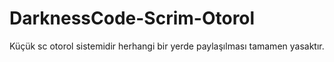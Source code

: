 # DarknessCode-Scrim-Otorol
 Küçük sc otorol sistemidir herhangi bir yerde paylaşılması tamamen yasaktır.
